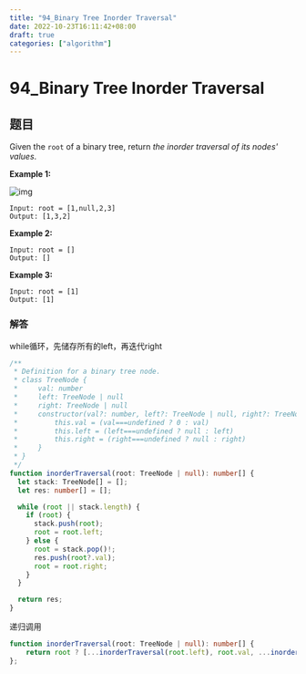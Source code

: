 ```yaml
---
title: "94_Binary Tree Inorder Traversal"
date: 2022-10-23T16:11:42+08:00
draft: true
categories: ["algorithm"]
---
```




# 94_Binary Tree Inorder Traversal



## 题目

Given the `root` of a binary tree, return *the inorder traversal of its nodes' values*.

 

**Example 1:**

![img](https://assets.leetcode.com/uploads/2020/09/15/inorder_1.jpg)

```
Input: root = [1,null,2,3]
Output: [1,3,2]
```

**Example 2:**

```
Input: root = []
Output: []
```

**Example 3:**

```
Input: root = [1]
Output: [1]
```

 

### 解答



while循环，先储存所有的left，再迭代right

```typescript
/**
 * Definition for a binary tree node.
 * class TreeNode {
 *     val: number
 *     left: TreeNode | null
 *     right: TreeNode | null
 *     constructor(val?: number, left?: TreeNode | null, right?: TreeNode | null) {
 *         this.val = (val===undefined ? 0 : val)
 *         this.left = (left===undefined ? null : left)
 *         this.right = (right===undefined ? null : right)
 *     }
 * }
 */
function inorderTraversal(root: TreeNode | null): number[] {
  let stack: TreeNode[] = [];
  let res: number[] = [];

  while (root || stack.length) {
    if (root) {
      stack.push(root);
      root = root.left;
    } else {
      root = stack.pop()!;
      res.push(root?.val);
      root = root.right;
    }
  }

  return res;
}
```





递归调用

```typescript
function inorderTraversal(root: TreeNode | null): number[] {
    return root ? [...inorderTraversal(root.left), root.val, ...inorderTraversal(root.right)] : []
};
```



